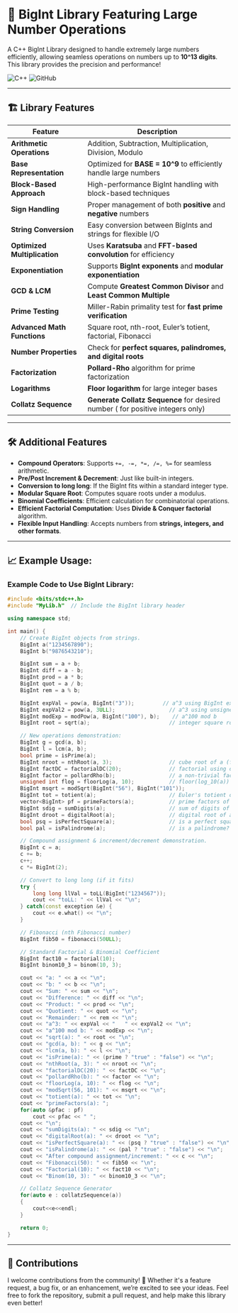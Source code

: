 # 🚀 BigInt Library Featuring Large Number Operations

A C++ BigInt Library designed to handle extremely large numbers efficiently, allowing seamless operations on numbers up to **10^13 digits**. This library provides the precision and performance!

![C++](https://img.shields.io/badge/C%2B%2B-11%2B-blue.svg?style=flat-square&logo=c%2B%2B)
![GitHub](https://img.shields.io/badge/Repo-GitHub-black.svg?style=flat-square&logo=github)

---

## 🏗 Library Features

| Feature                      | Description                                                         |
|------------------------------|---------------------------------------------------------------------|
| **Arithmetic Operations**     | Addition, Subtraction, Multiplication, Division, Modulo            |
| **Base Representation**      | Optimized for **BASE = 10^9** to efficiently handle large numbers  |
| **Block-Based Approach**     | High-performance BigInt handling with block-based techniques       |
| **Sign Handling**            | Proper management of both **positive** and **negative** numbers    |
| **String Conversion**        | Easy conversion between BigInts and strings for flexible I/O       |
| **Optimized Multiplication** | Uses **Karatsuba** and **FFT-based convolution** for efficiency    |
| **Exponentiation**           | Supports **BigInt exponents** and **modular exponentiation**       |
| **GCD & LCM**                | Compute **Greatest Common Divisor** and **Least Common Multiple**  |
| **Prime Testing**            | Miller-Rabin primality test for **fast prime verification**        |
| **Advanced Math Functions**  | Square root, nth-root, Euler’s totient, factorial, Fibonacci       |
| **Number Properties**        | Check for **perfect squares, palindromes, and digital roots**      |
| **Factorization**            | **Pollard-Rho** algorithm for prime factorization                  |
| **Logarithms**               | **Floor logarithm** for large integer bases                        |
| **Collatz Sequence**         | **Generate Collatz Sequence** for desired number ( for positive integers only)                   |

---

## 🛠 Additional Features

- **Compound Operators**: Supports `+=, -=, *=, /=, %=` for seamless arithmetic.
- **Pre/Post Increment & Decrement**: Just like built-in integers.
- **Conversion to long long**: If the BigInt fits within a standard integer type.
- **Modular Square Root**: Computes square roots under a modulus.
- **Binomial Coefficients**: Efficient calculation for combinatorial operations.
- **Efficient Factorial Computation**: Uses **Divide & Conquer factorial** algorithm.
- **Flexible Input Handling**: Accepts numbers from **strings, integers, and other formats**.

---

## 📈 Example Usage:

### Example Code to Use BigInt Library:

```cpp
#include <bits/stdc++.h>
#include "MyLib.h"  // Include the BigInt library header

using namespace std;

int main() {
    // Create BigInt objects from strings.
    BigInt a("1234567890");
    BigInt b("9876543210");

    BigInt sum = a + b;
    BigInt diff = a - b;
    BigInt prod = a * b;
    BigInt quot = a / b;
    BigInt rem = a % b;

    BigInt expVal = pow(a, BigInt("3"));         // a^3 using BigInt exponent
    BigInt expVal2 = pow(a, 3ULL);                 // a^3 using unsigned long long exponent
    BigInt modExp = modPow(a, BigInt("100"), b);    // a^100 mod b
    BigInt root = sqrt(a);                         // integer square root of a

    // New operations demonstration:
    BigInt g = gcd(a, b);
    BigInt l = lcm(a, b);
    bool prime = isPrime(a);
    BigInt nroot = nthRoot(a, 3);                  // cube root of a (floor)
    BigInt factDC = factorialDC(20);               // factorial using divide & conquer
    BigInt factor = pollardRho(b);                 // a non-trivial factor of b
    unsigned int flog = floorLog(a, 10);           // floor(log_10(a))
    BigInt msqrt = modSqrt(BigInt("56"), BigInt("101")); 
    BigInt tot = totient(a);                       // Euler's totient of a
    vector<BigInt> pf = primeFactors(a);           // prime factors of a
    BigInt sdig = sumDigits(a);                    // sum of digits of a
    BigInt droot = digitalRoot(a);                 // digital root of a
    bool psq = isPerfectSquare(a);                 // is a perfect square?
    bool pal = isPalindrome(a);                    // is a palindrome?

    // Compound assignment & increment/decrement demonstration.
    BigInt c = a;
    c += b;
    c++;
    c *= BigInt(2);

    // Convert to long long (if it fits)
    try {
        long long llVal = toLL(BigInt("1234567"));
        cout << "toLL: " << llVal << "\n";
    } catch(const exception &e) {
        cout << e.what() << "\n";
    }

    // Fibonacci (nth Fibonacci number)
    BigInt fib50 = fibonacci(50ULL);

    // Standard Factorial & Binomial Coefficient
    BigInt fact10 = factorial(10);
    BigInt binom10_3 = binom(10, 3);

    cout << "a: " << a << "\n";
    cout << "b: " << b << "\n";
    cout << "Sum: " << sum << "\n";
    cout << "Difference: " << diff << "\n";
    cout << "Product: " << prod << "\n";
    cout << "Quotient: " << quot << "\n";
    cout << "Remainder: " << rem << "\n";
    cout << "a^3: " << expVal << "   " << expVal2 << "\n";
    cout << "a^100 mod b: " << modExp << "\n";
    cout << "sqrt(a): " << root << "\n";
    cout << "gcd(a, b): " << g << "\n";
    cout << "lcm(a, b): " << l << "\n";
    cout << "isPrime(a): " << (prime ? "true" : "false") << "\n";
    cout << "nthRoot(a, 3): " << nroot << "\n";
    cout << "factorialDC(20): " << factDC << "\n";
    cout << "pollardRho(b): " << factor << "\n";
    cout << "floorLog(a, 10): " << flog << "\n";
    cout << "modSqrt(56, 101): " << msqrt << "\n";
    cout << "totient(a): " << tot << "\n";
    cout << "primeFactors(a): ";
    for(auto &pfac : pf)
        cout << pfac << " ";
    cout << "\n";
    cout << "sumDigits(a): " << sdig << "\n";
    cout << "digitalRoot(a): " << droot << "\n";
    cout << "isPerfectSquare(a): " << (psq ? "true" : "false") << "\n";
    cout << "isPalindrome(a): " << (pal ? "true" : "false") << "\n";
    cout << "After compound assignment/increment: " << c << "\n";
    cout << "Fibonacci(50): " << fib50 << "\n";
    cout << "Factorial(10): " << fact10 << "\n";
    cout << "Binom(10, 3): " << binom10_3 << "\n";

    // Collatz Sequence Generator
    for(auto e : collatzSequence(a))
    {
        cout<<e<<endl;
    }

    return 0;
}
```

---
## 🚀 Contributions

I welcome contributions from the community! 🌱 Whether it's a feature request, a bug fix, or an enhancement, we’re excited to see your ideas. Feel free to fork the repository, submit a pull request, and help make this library even better!
